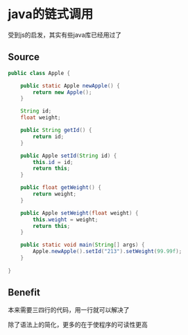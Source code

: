 # java的链式调用

受到js的启发，其实有些java库已经用过了

## Source

```java
public class Apple {

	public static Apple newApple() {
		return new Apple();
	}

	String id;
	float weight;

	public String getId() {
		return id;
	}

	public Apple setId(String id) {
		this.id = id;
		return this;
	}

	public float getWeight() {
		return weight;
	}

	public Apple setWeight(float weight) {
		this.weight = weight;
		return this;
	}

	public static void main(String[] args) {
		Apple.newApple().setId("213").setWeight(99.99f);
	}
	
}
```

## Benefit

本来需要三四行的代码，用一行就可以解决了

除了语法上的简化，更多的在于使程序的可读性更高